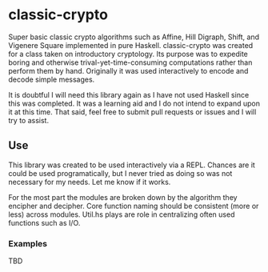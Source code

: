 # classic-crypto
Super basic classic crypto algorithms such as Affine, Hill Digraph, Shift, and Vigenere Square implemented in pure Haskell. classic-crypto was created for a class taken on introductory cryptology. Its purpose was to expedite boring and otherwise trival-yet-time-consuming computations rather than perform them by hand. Originally it was used interactively to encode and decode simple messages.

It is doubtful I will need this library again as I have not used Haskell since this was completed. It was a learning aid and I do not intend to expand upon it at this time. That said, feel free to submit pull requests or issues and I will try to assist.

## Use

This library was created to be used interactively via a REPL. Chances are it could be used programatically, but I never tried as doing so was not necessary for my needs. Let me know if it works.

For the most part the modules are broken down by the algorithm they encipher and decipher. Core function naming should be consistent (more or less) across modules. Util.hs plays are role in centralizing often used functions such as I/O.

### Examples

TBD
